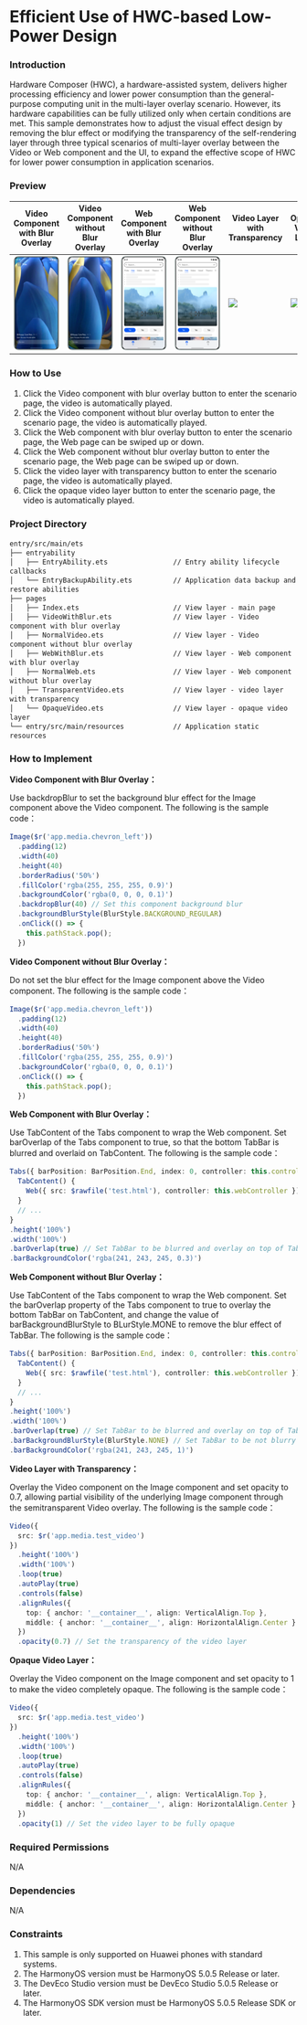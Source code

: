 # Efficient Use of HWC-based Low-Power Design

### Introduction
Hardware Composer (HWC), a hardware-assisted system, delivers higher processing efficiency and lower power consumption than the general-purpose computing unit in the multi-layer overlay scenario. However, its hardware capabilities can be fully utilized only when certain conditions are met. This sample demonstrates how to adjust the visual effect design by removing the blur effect or modifying the transparency of the self-rendering layer through three typical scenarios of multi-layer overlay between the Video or Web component and the UI, to expand the effective scope of HWC for lower power consumption in application scenarios.

### Preview
| Video Component with Blur Overlay                | Video Component without Blur Overlay                    | Web Component with Blur Overlay                | Web Component without Blur Overlay          | Video Layer with Transparency                  | Opaque Video Layer               |
|--------------------------------------------------|--------------------------------------------|------------------------------------------------|---------------------------------------------|-------------------------------------------------|--------------------------------------------|
| ![](./screenshots/device/video_with_blur.en.png) | ![](./screenshots/device/normal_video.en.png) | ![](./screenshots/device/web_with_blur.en.png) | ![](./screenshots/device/normal_web.en.png) | ![](./screenshots/device/transparent_video.gif) | ![](./screenshots/device/opaque_video.gif) |

### How to Use
1. Click the Video component with blur overlay button to enter the scenario page, the video is automatically played.
2. Click the Video component without blur overlay button to enter the scenario page, the video is automatically played.
3. Click the Web component with blur overlay button to enter the scenario page, the Web page can be swiped up or down.
4. Click the Web component without blur overlay button to enter the scenario page, the Web page can be swiped up or down.
5. Click the video layer with transparency button to enter the scenario page, the video is automatically played.
6. Click the opaque video layer button to enter the scenario page, the video is automatically played.

### Project Directory
```
entry/src/main/ets 
├── entryability 
│   ├── EntryAbility.ets                // Entry ability lifecycle callbacks 
│   └── EntryBackupAbility.ets          // Application data backup and restore abilities 
├── pages 
│   ├── Index.ets                       // View layer - main page 
│   ├── VideoWithBlur.ets               // View layer - Video component with blur overlay 
│   ├── NormalVideo.ets                 // View layer - Video component without blur overlay 
│   ├── WebWithBlur.ets                 // View layer - Web component with blur overlay 
│   ├── NormalWeb.ets                   // View layer - Web component without blur overlay 
│   ├── TransparentVideo.ets            // View layer - video layer with transparency 
│   └── OpaqueVideo.ets                 // View layer - opaque video layer 
└── entry/src/main/resources            // Application static resources
```

### How to Implement

**Video Component with Blur Overlay：**

Use backdropBlur to set the background blur effect for the Image component above the Video component. The following is the sample code：

```typescript
Image($r('app.media.chevron_left'))
  .padding(12)
  .width(40)
  .height(40)
  .borderRadius('50%')
  .fillColor('rgba(255, 255, 255, 0.9)')
  .backgroundColor('rgba(0, 0, 0, 0.1)')
  .backdropBlur(40) // Set this component background blur
  .backgroundBlurStyle(BlurStyle.BACKGROUND_REGULAR)
  .onClick(() => {
    this.pathStack.pop();
  })
```

**Video Component without Blur Overlay：**

Do not set the blur effect for the Image component above the Video component. The following is the sample code：
```typescript
Image($r('app.media.chevron_left'))
  .padding(12)
  .width(40)
  .height(40)
  .borderRadius('50%')
  .fillColor('rgba(255, 255, 255, 0.9)')
  .backgroundColor('rgba(0, 0, 0, 0.1)')
  .onClick(() => {
    this.pathStack.pop();
  })
```

**Web Component with Blur Overlay：**

Use TabContent of the Tabs component to wrap the Web component. Set barOverlap of the Tabs component to true, so that the bottom TabBar is blurred and overlaid on TabContent. The following is the sample code：
```typescript
Tabs({ barPosition: BarPosition.End, index: 0, controller: this.controller }) {
  TabContent() {
    Web({ src: $rawfile('test.html'), controller: this.webController })
  }
  // ...
}
.height('100%')
.width('100%')
.barOverlap(true) // Set TabBar to be blurred and overlay on top of TabContent
.barBackgroundColor('rgba(241, 243, 245, 0.3)')
```

**Web Component without Blur Overlay：**

Use TabContent of the Tabs component to wrap the Web component. Set the barOverlap property of the Tabs component to true to overlay the bottom TabBar on TabContent, and change the value of barBackgroundBlurStyle to BLurStyle.MONE to remove the blur effect of TabBar. The following is the sample code：
```typescript
Tabs({ barPosition: BarPosition.End, index: 0, controller: this.controller }) {
  TabContent() {
    Web({ src: $rawfile('test.html'), controller: this.webController })
  }
  // ...
}
.height('100%')
.width('100%')
.barOverlap(true) // Set TabBar to be blurred and overlay on top of TabContent
.barBackgroundBlurStyle(BlurStyle.NONE) // Set TabBar to be not blurry
.barBackgroundColor('rgba(241, 243, 245, 1)')
```

**Video Layer with Transparency：**

Overlay the Video component on the Image component and set opacity to 0.7, allowing partial visibility of the underlying Image component through the semitransparent Video overlay. The following is the sample code：
```typescript
Video({
  src: $r('app.media.test_video')
})
  .height('100%')
  .width('100%')
  .loop(true)
  .autoPlay(true)
  .controls(false)
  .alignRules({
    top: { anchor: '__container__', align: VerticalAlign.Top },
    middle: { anchor: '__container__', align: HorizontalAlign.Center }
  })
  .opacity(0.7) // Set the transparency of the video layer
```

**Opaque Video Layer：**

Overlay the Video component on the Image component and set opacity to 1 to make the video completely opaque. The following is the sample code：
```typescript
Video({
  src: $r('app.media.test_video')
})
  .height('100%')
  .width('100%')
  .loop(true)
  .autoPlay(true)
  .controls(false)
  .alignRules({
    top: { anchor: '__container__', align: VerticalAlign.Top },
    middle: { anchor: '__container__', align: HorizontalAlign.Center }
  })
  .opacity(1) // Set the video layer to be fully opaque
```

### Required Permissions

N/A

### Dependencies

N/A

### Constraints

1. This sample is only supported on Huawei phones with standard systems.
2. The HarmonyOS version must be HarmonyOS 5.0.5 Release or later.
3. The DevEco Studio version must be DevEco Studio 5.0.5 Release or later.
4. The HarmonyOS SDK version must be HarmonyOS 5.0.5 Release SDK or later.
